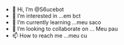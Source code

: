 - 👋 Hi, I’m @S6ucebot
- 👀 I’m interested in ...em bct 
- 🌱 I’m currently learning ...meu saco
- 💞️ I’m looking to collaborate on ... Meu pau
- 📫 How to reach me ...meu cu

<!---
S6ucebot/S6ucebot is a ✨ special ✨ repository because its `README.md` (this file) appears on your GitHub profile.
You can click the Preview link to take a look at your changes.
--->
